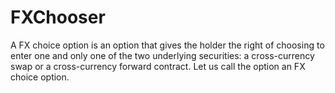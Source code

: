 # FXChooser
A FX choice option is an option that gives the holder the right of choosing to enter one and only one of the two underlying securities: a cross-currency swap or a cross-currency forward contract. Let us call the option an FX choice option.
